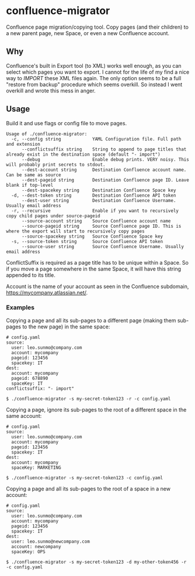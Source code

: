 # confluence-migrator
Confluence page migration/copying tool.
Copy pages (and their children) to a new parent page, new Space, or even a new Confluence account.

## Why
Confluence's built in Export tool (to XML) works well enough, as you can select which pages you want to export. I cannot for the life of my find a nice way to _IMPORT_ these XML files again. The only option seems to be a full "restore from backup" procedure which seems overkill. So instead I went overkill and wrote this mess in anger.

## Usage
Build it and use flags or config file to move pages.

```
Usage of ./confluence-migrator:
  -c, --config string            YAML Configuration file. Full path and extension
      --conflictsuffix string    String to append to page titles that already exist in the destination space (default "- import")
      --debug                    Enable debug prints. VERY noisy. This will probably print secrets to stdout.
      --dest-account string      Destination Confluence account name. Can be same as source
      --dest-pageid string       Destination Confluence page ID. Leave blank if top-level
      --dest-spacekey string     Destination Confluence Space key
  -d, --dest-token string        Destination Confluence API token
      --dest-user string         Destination Confluence Username. Usually email address
  -r, --recursive                Enable if you want to recursively copy child pages under source-pageid
      --source-account string    Source Confluence account name
      --source-pageid string     Source Confluence page ID. This is where the export will start to recursively copy pages
      --source-spacekey string   Source Confluence Space key
  -s, --source-token string      Source Confluence API token
      --source-user string       Source Confluence Username. Usually email address
```

ConflictSuffix is required as a page title has to be unique within a Space. So if you move a page somewhere in the same Space, it will have this string appended to its title.

Account is the name of your account as seen in the Confluence subdomain, https://mycompany.atlassian.net/.

### Examples
Copying a page and all its sub-pages to a different page (making them sub-pages to the new page) in the same space:
```
# config.yaml
source:
  user: leo.sunmo@company.com
  account: mycompany
  pageid: 123456
  spacekey: IT
dest:
  account: mycompany
  pageid: 678890
  spaceKey: IT
conflictsuffix: "- import"
```

`$ ./confluence-migrator -s my-secret-token123 -r -c config.yaml`


Copying a page, ignore its sub-pages to the root of a different space in the same account:
```
# config.yaml
source:
  user: leo.sunmo@company.com
  account: mycompany
  pageid: 123456
  spacekey: IT
dest:
  account: mycompany
  spaceKey: MARKETING
```
`$ ./confluence-migrator -s my-secret-token123 -c config.yaml`


Copying a page and all its sub-pages to the root of a space in a new account:
```
# config.yaml
source:
  user: leo.sunmo@company.com
  account: mycompany
  pageid: 123456
  spacekey: IT
dest:
  user: leo.sunmo@newcompany.com
  account: newcompany
  spaceKey: OPS
```
`$ ./confluence-migrator -s my-secret-token123 -d my-other-token456 -r -c config.yaml`
